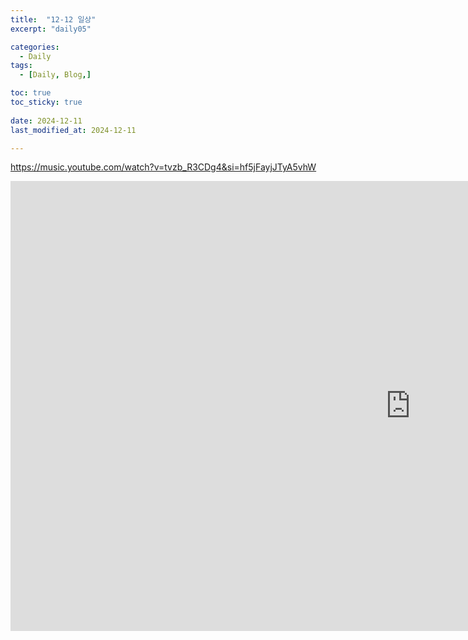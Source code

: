 ```yaml
---
title:  "12-12 일상" 
excerpt: "daily05"

categories:
  - Daily
tags:
  - [Daily, Blog,]

toc: true
toc_sticky: true
 
date: 2024-12-11
last_modified_at: 2024-12-11

---
```


https://music.youtube.com/watch?v=tvzb_R3CDg4&si=hf5jFayjJTyA5vhW
<iframe width="1280" height="720" src="https://music.youtube.com/watch?v=tvzb_R3CDg4&si=qnXbgLhArK5vDLh9" frameborder="0" allow="accelerometer; autoplay; clipboard-write; encrypted-media; gyroscope; picture-in-picture; web-share" allowfullscreen></iframe>

